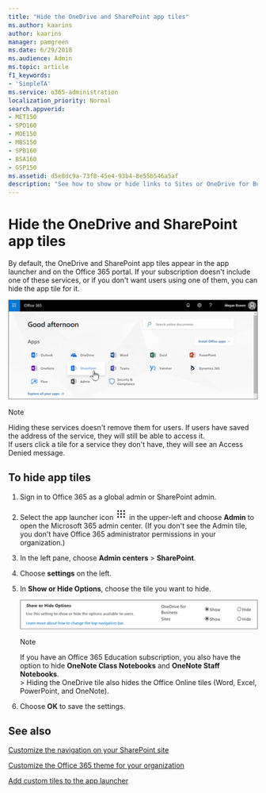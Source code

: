 ```yaml
---
title: "Hide the OneDrive and SharePoint app tiles"
ms.author: kaarins
author: kaarins
manager: pamgreen
ms.date: 6/29/2018
ms.audience: Admin
ms.topic: article
f1_keywords:
- 'SimpleTA'
ms.service: o365-administration
localization_priority: Normal
search.appverid:
- MET150
- SPO160
- MOE150
- MBS150
- SPB160
- BSA160
- GSP150
ms.assetid: d5e8dc9a-73f8-45e4-93b4-8e55b546a5af
description: "See how to show or hide links to Sites or OneDrive for Business. "
---
```


# Hide the OneDrive and SharePoint app tiles

By default, the OneDrive and SharePoint app tiles appear in the app launcher and on the Office 365 portal. If your subscription doesn't include one of these services, or if you don't want users using one of them, you can hide the app tile for it. 
  
![Office 365 start page with SharePoint selected](media/4ff2c093-2b26-4d28-a65b-4d02e66818df.png)
  
> [!NOTE]
> Hiding these services doesn't remove them for users. If users have saved the address of the service, they will still be able to access it. <br> If users click a tile for a service they don't have, they will see an Access Denied message. 
  
## To hide app tiles
<a name="__top"> </a>

1. Sign in to Office 365 as a global admin or SharePoint admin.
    
2. Select the app launcher icon ![The app launcher icon in Office 365](media/e5aee650-c566-4100-aaad-4cc2355d909f.png) in the upper-left and choose **Admin** to open the Microsoft 365 admin center. (If you don't see the Admin tile, you don't have Office 365 administrator permissions in your organization.) 
    
3. In the left pane, choose **Admin centers** \> **SharePoint**.
    
4. Choose **settings** on the left. 
    
5. In **Show or Hide Options**, choose the tile you want to hide.
    
    ![SPO SharePoint Settings Show/hide options section](media/516f0f56-c44e-465e-8ec5-ba56fbbe2b3b.PNG)
  
    > [!NOTE]
    > If you have an Office 365 Education subscription, you also have the option to hide **OneNote Class Notebooks** and **OneNote Staff Notebooks**. <br>> Hiding the OneDrive tile also hides the Office Online tiles (Word, Excel, PowerPoint, and OneNote). 
  
6. Choose **OK** to save the settings. 
    
## See also
<a name="__top"> </a>

[Customize the navigation on your SharePoint site](https://support.office.com/article/3CD61AE7-A9ED-4E1E-BF6D-4655F0BF25CA#ID0EAACAAA=Online)
  
[Customize the Office 365 theme for your organization](https://support.office.com/article/8275DA91-7A48-4591-94AB-3123A3F79530)
  
[Add custom tiles to the app launcher](https://support.office.com/article/1136115a-75af-4497-b693-640c4ce70bc6)

